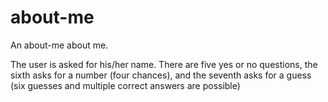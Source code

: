 # about-me
An about-me about me.

The user is asked for his/her name. There are five yes or no questions, the sixth asks for a number (four chances), and the seventh asks for a guess (six guesses and multiple correct answers are possible)
